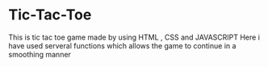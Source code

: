# Tic-Tac-Toe
This is tic tac toe game made by using HTML  , CSS and JAVASCRIPT
Here i have used serveral functions which allows the game to continue in a smoothing manner
